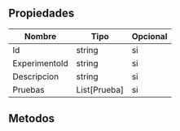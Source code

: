 ## Propiedades
|Nombre|Tipo|Opcional|
|---|---|---|
|Id|string|si|
|ExperimentoId|string|si|
|Descripcion|string|si|
|Pruebas|List[Prueba]|si|

## Metodos

